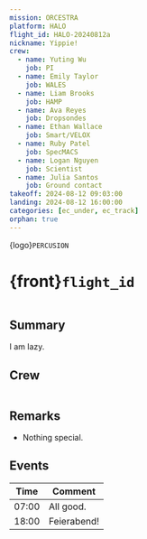 ```yaml
---
mission: ORCESTRA
platform: HALO
flight_id: HALO-20240812a
nickname: Yippie!
crew:
  - name: Yuting Wu
    job: PI
  - name: Emily Taylor
    job: WALES
  - name: Liam Brooks
    job: HAMP
  - name: Ava Reyes
    job: Dropsondes
  - name: Ethan Wallace
    job: Smart/VELOX
  - name: Ruby Patel
    job: SpecMACS
  - name: Logan Nguyen
    job: Scientist
  - name: Julia Santos
    job: Ground contact
takeoff: 2024-08-12 09:03:00
landing: 2024-08-12 16:00:00
categories: [ec_under, ec_track]
orphan: true
---
```


{logo}`PERCUSION`

# {front}`flight_id`

```{badges}
```

## Summary

I am lazy.

## Crew

```{crew}
```

## Remarks

* Nothing special.

## Events

Time | Comment
--- | ---
07:00 | All good.
18:00 | Feierabend!

